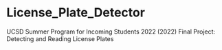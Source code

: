 # License_Plate_Detector
UCSD Summer Program for Incoming Students 2022 (2022) Final Project: Detecting and Reading License Plates
